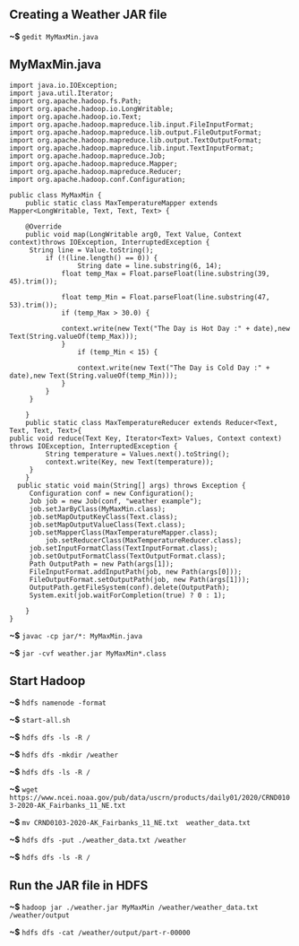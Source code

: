 ## Creating a Weather JAR file 

**~$** ```gedit MyMaxMin.java```

## MyMaxMin.java

    import java.io.IOException;
    import java.util.Iterator;
    import org.apache.hadoop.fs.Path;
    import org.apache.hadoop.io.LongWritable;
    import org.apache.hadoop.io.Text;
    import org.apache.hadoop.mapreduce.lib.input.FileInputFormat;
    import org.apache.hadoop.mapreduce.lib.output.FileOutputFormat;
    import org.apache.hadoop.mapreduce.lib.output.TextOutputFormat;
    import org.apache.hadoop.mapreduce.lib.input.TextInputFormat;
    import org.apache.hadoop.mapreduce.Job;
    import org.apache.hadoop.mapreduce.Mapper;
    import org.apache.hadoop.mapreduce.Reducer;
    import org.apache.hadoop.conf.Configuration;
    
    public class MyMaxMin {
        public static class MaxTemperatureMapper extends Mapper<LongWritable, Text, Text, Text> {
       	  
        @Override
        public void map(LongWritable arg0, Text Value, Context context)throws IOException, InterruptedException {
       	 String line = Value.toString();
       		 if (!(line.length() == 0)) {
          			 String date = line.substring(6, 14);
       			 float temp_Max = Float.parseFloat(line.substring(39, 45).trim());
       			 
       			 float temp_Min = Float.parseFloat(line.substring(47, 53).trim());
       			 if (temp_Max > 30.0) {
       				 
       			 context.write(new Text("The Day is Hot Day :" + date),new Text(String.valueOf(temp_Max)));
       			 }
          			 if (temp_Min < 15) {
       			
       				 context.write(new Text("The Day is Cold Day :" + date),new Text(String.valueOf(temp_Min)));
       			 }
       		 }
       	 }
    
        }
        public static class MaxTemperatureReducer extends Reducer<Text, Text, Text, Text>{
    public void reduce(Text Key, Iterator<Text> Values, Context context) throws IOException, InterruptedException {
       		 String temperature = Values.next().toString();
       		 context.write(Key, new Text(temperature));
       	 }
        }
      public static void main(String[] args) throws Exception {
       	 Configuration conf = new Configuration();	 
       	 Job job = new Job(conf, "weather example");
       	 job.setJarByClass(MyMaxMin.class);
       	 job.setMapOutputKeyClass(Text.class);
       	 job.setMapOutputValueClass(Text.class);
       	 job.setMapperClass(MaxTemperatureMapper.class);
         	 job.setReducerClass(MaxTemperatureReducer.class);
       	 job.setInputFormatClass(TextInputFormat.class);
       	 job.setOutputFormatClass(TextOutputFormat.class);
       	 Path OutputPath = new Path(args[1]);
       	 FileInputFormat.addInputPath(job, new Path(args[0]));
       	 FileOutputFormat.setOutputPath(job, new Path(args[1]));
       	 OutputPath.getFileSystem(conf).delete(OutputPath);
       	 System.exit(job.waitForCompletion(true) ? 0 : 1);
    
        }
    }


**~$** ```javac -cp jar/*: MyMaxMin.java```

**~$** ```jar -cvf weather.jar MyMaxMin*.class```

## Start  Hadoop

**~$** ```hdfs namenode -format```

**~$** ```start-all.sh```

**~$** ```hdfs dfs -ls -R /```

**~$** ```hdfs dfs -mkdir /weather```

**~$** ```hdfs dfs -ls -R /```

**~$** ```wget https://www.ncei.noaa.gov/pub/data/uscrn/products/daily01/2020/CRND0103-2020-AK_Fairbanks_11_NE.txt```

**~$** ```mv CRND0103-2020-AK_Fairbanks_11_NE.txt  weather_data.txt ```

**~$** ```hdfs dfs -put ./weather_data.txt /weather```

**~$** ```hdfs dfs -ls -R /```

## Run the JAR file in HDFS

**~$** ```hadoop jar ./weather.jar MyMaxMin /weather/weather_data.txt /weather/output```

**~$** ```hdfs dfs -cat /weather/output/part-r-00000```
